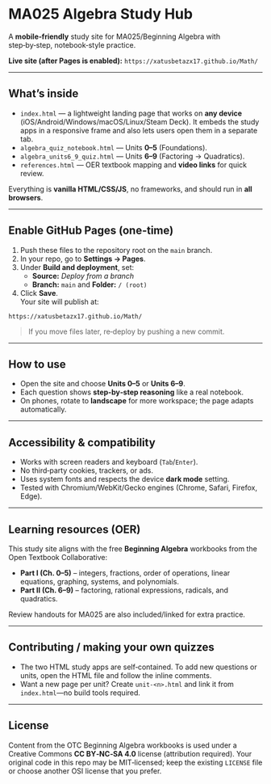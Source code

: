 # MA025 Algebra Study Hub

A **mobile‑friendly** study site for MA025/Beginning Algebra with step‑by‑step, notebook‑style practice.

**Live site (after Pages is enabled):** `https://xatusbetazx17.github.io/Math/`

---

## What’s inside

- `index.html` — a lightweight landing page that works on **any device** (iOS/Android/Windows/macOS/Linux/Steam Deck). It embeds the study apps in a responsive frame and also lets users open them in a separate tab.
- `algebra_quiz_notebook.html` — Units **0–5** (Foundations).
- `algebra_units6_9_quiz.html` — Units **6–9** (Factoring → Quadratics).
- `references.html` — OER textbook mapping and **video links** for quick review.

Everything is **vanilla HTML/CSS/JS**, no frameworks, and should run in **all browsers**.

---

## Enable GitHub Pages (one‑time)

1. Push these files to the repository root on the `main` branch.
2. In your repo, go to **Settings → Pages**.
3. Under **Build and deployment**, set:
   - **Source:** *Deploy from a branch*
   - **Branch:** `main` and **Folder:** `/ (root)`
4. Click **Save**.  
   Your site will publish at:

```
https://xatusbetazx17.github.io/Math/
```

> If you move files later, re‑deploy by pushing a new commit.

---

## How to use

- Open the site and choose **Units 0–5** or **Units 6–9**.  
- Each question shows **step‑by‑step reasoning** like a real notebook.  
- On phones, rotate to **landscape** for more workspace; the page adapts automatically.

---

## Accessibility & compatibility

- Works with screen readers and keyboard (`Tab`/`Enter`).
- No third‑party cookies, trackers, or ads.
- Uses system fonts and respects the device **dark mode** setting.
- Tested with Chromium/WebKit/Gecko engines (Chrome, Safari, Firefox, Edge).

---

## Learning resources (OER)

This study site aligns with the free **Beginning Algebra** workbooks from the Open Textbook Collaborative:

- **Part I (Ch. 0–5)** – integers, fractions, order of operations, linear equations, graphing, systems, and polynomials.  
- **Part II (Ch. 6–9)** – factoring, rational expressions, radicals, and quadratics.

Review handouts for MA025 are also included/linked for extra practice.

---

## Contributing / making your own quizzes

- The two HTML study apps are self‑contained. To add new questions or units, open the HTML file and follow the inline comments.
- Want a new page per unit? Create `unit-<n>.html` and link it from `index.html`—no build tools required.

---

## License

Content from the OTC Beginning Algebra workbooks is used under a Creative Commons **CC BY‑NC‑SA 4.0** license (attribution required). Your original code in this repo may be MIT‑licensed; keep the existing `LICENSE` file or choose another OSI license that you prefer.
